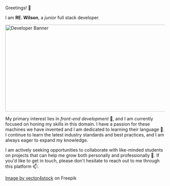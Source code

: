 Greetings! 👋

 I am <strong>RE. Wilson</strong>, a *junior* full stack developer.

<img src="https://i.ibb.co/R9SXLHZ/6869595-29045.jpg" alt="Developer Banner" width="1000" height="275">



My primary interest lies in *front-end development* 👀, and I am currently focused on honing my skills in this domain. I have a passion for these machines we have invented and I am dedicated to learning their language 🌱. I  continue to learn the latest industry standards and best practices, and I am always eager to expand my knowledge.

I am actively seeking opportunities to collaborate with like-minded students on projects that can help me grow both personally and professionally 💞️. If you'd like to get in touch, please don't hesitate to reach out to me through this platform 📫.
<!---
RW2023/RW2023 is a ✨ special ✨ repository because its `README.md` (this file) appears on your GitHub profile.
You can click the Preview link to take a look at your changes.
--->

<a href="https://www.freepik.com/free-vector/development-typographic-header-presenting-content-web-pages-website-layout-composition-color-development-idea-computer-technology-flat-vector-illustration_28159021.htm#query=web%20developer%20banner&position=6&from_view=search&track=ais">Image by vector4stock</a> on Freepik
